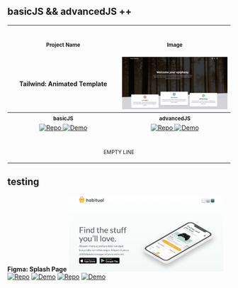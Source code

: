 ## basicJS && advancedJS ++

<table>
<tr>
    <th align="center" style="width: 50%;">
        <img width="430" height="1">
        <p> 
            <small>
                Project Name
            </small>
        </p>
    </th>
    <th align="center" style="width: 50%;">
        <img width="430" height="1">
        <p> 
            <small>
                Image
            </small>
        </p>
    </th>
</tr>
<tr>
    <td align="center"><strong>Tailwind: Animated Template</strong></td>
    <td align="center">
        <img src="img/basicJS_tailwind_animated-template.png" alt="Basic Tailwind Template" width="350">
    </td>
</tr>
<tr>
    <th align="center" colspan="1">
        <small>basicJS</small>
    </th>
    <th align="center" colspan="1">
        <small>advancedJS</small>
    </th>
</tr>
<tr>
    <td align="center">
        <a href="https://github.com/Shcoobz/basicJS_tailwind_animated-template/">
            <img src="https://img.shields.io/badge/Repo-007bff?logo=github&logoColor=white" style="width:120px; height:auto;" alt="Repo">
        </a>
        <a href="https://shcoobz.github.io/basicJS_tailwind_animated-template/">
            <img src="https://img.shields.io/badge/Demo-28a745?logo=google-chrome&logoColor=white" style="width:120px; height:auto;" alt="Demo">
        </a>
    </td>
    <td align="center">
        <a href="https://github.com/Shcoobz/advancedJS_tailwind_animated-template">
            <img src="https://img.shields.io/badge/Repo-007bff?logo=github&logoColor=white" style="width:120px; height:auto;" alt="Repo">
        </a>
        <a href="https://shcoobz.github.io/advancedJS_tailwind_animated-template/">
            <img src="https://img.shields.io/badge/Demo-28a745?logo=google-chrome&logoColor=white" style="width:120px; height:auto;" alt="Demo">
        </a>
    </td>
</tr>
<tr>
    <td align="center" colspan="2">
        <img width="860" height="1"> 
        <p>
            <small>
                EMPTY LINE
            </small>
        </p>
    </th>
</tr>
</table>

## testing

</tr>
<tr>
    <td align="center"><strong>Figma: Splash Page</strong></td>
    <td align="center"><img src="img/basicJS_figma_splash-page.png" alt="Basic Figma Splash Page" width="350"></td>
    <td align="center">
      <a href="https://github.com/Shcoobz/basicJS_figma_splash-page"><img src="https://img.shields.io/badge/Repo-007bff?logo=github&logoColor=white" style="width:120px; height:auto;" alt="Repo" ></a>
    </td>
    <td align="center">
      <a href="https://shcoobz.github.io/basicJS_figma_splash-page/"><img src="https://img.shields.io/badge/Demo-28a745?logo=google-chrome&logoColor=white" style="width:120px; height:auto;" alt="Demo" ></a>
    </td>
    <td align="center">
      <a href="https://github.com/Shcoobz/advancedJS_figma_splash-page"><img src="https://img.shields.io/badge/Repo-007bff?logo=github&logoColor=white" style="width:120px; height:auto;" alt="Repo" ></a>
    </td>
    <td align="center">
      <a href="https://shcoobz.github.io/advancedJS_figma_splash-page/"><img src="https://img.shields.io/badge/Demo-28a745?logo=google-chrome&logoColor=white" style="width:120px; height:auto;" alt="Demo" ></a>
    </td>
</tr>
</table>
